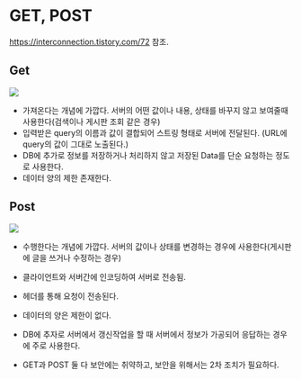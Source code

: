 # GET, POST

https://interconnection.tistory.com/72 참조.

## Get


![](C:/Users/student/Desktop/git/TIL/MD_Image/WEB/flask/GET.png)

- 가져온다는 개념에 가깝다. 서버의 어떤 값이나 내용, 상태를 바꾸지 않고 보여줄때 사용한다(검색이나 게시판 조회 같은 경우)
- 입력받은 query의 이름과 값이 결합되어 스트링 형태로 서버에 전달된다. (URL에 query의 값이 그대로 노출된다.)
- DB에 추가로 정보를 저장하거나 처리하지 않고 저장된 Data를 단순 요청하는 정도로 사용한다. 
- 데이터 양의 제한 존재한다.



## Post

![](C:/Users/student/Desktop/git/TIL/MD_Image/WEB/flask/POST.png)

- 수행한다는 개념에 가깝다. 서버의 값이나 상태를 변경하는 경우에 사용한다(게시판에 글을 쓰거나 수정하는 경우)
- 클라이언트와 서버간에 인코딩하여 서버로 전송됨.
- 헤더를 통해 요청이 전송된다.
- 데이터의 양은 제한이 없다.
- DB에 추자로 서버에서 갱신작업을 할 때 서버에서 정보가 가공되어 응답하는 경우에 주로 사용한다.

- GET과 POST 둘 다 보안에는 취약하고, 보안을 위해서는 2차 조치가 필요하다.

